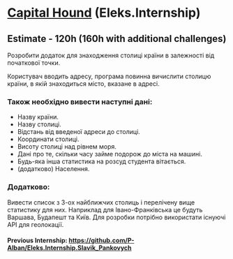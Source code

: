 # [Capital Hound](https://t.me/capital_houndbot) (Eleks.Internship)
## Estimate - 120h (160h with additional challenges)
Розробити додаток для знаходження столиці країни в залежності від початкової точки.

Користувач вводить адресу, програма повинна вичислити столицю країни, в якій знаходиться місто, вказане в адресі.

### Також необхідно вивести наступні дані:
* Назву країни.
* Назву столиці.
* Відстань від введеної адреси до столиці.
* Координати столиці.
* Висоту столиці над рівнем моря.
* Дані про те, скільки часу займе подорож до міста на машині.
* Будь-яка інша статистика на розсуд студента вітається.
* (додатково) Населення.
### Додатково:
Вивести список з 3-ох найближчих столиць і перелічену вище статистику для них. Наприклад для Івано-Франківська це будуть Варшава, Будапешт та Київ.
Для розробки потрібно використати існуючі API для геолокації.


#### Previous Internship: https://github.com/P-Alban/Eleks.Internship.Slavik_Pankovych
